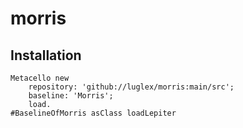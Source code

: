 # morris

## Installation```Metacello new	repository: 'github://luglex/morris:main/src';	baseline: 'Morris';	load.
#BaselineOfMorris asClass loadLepiter```